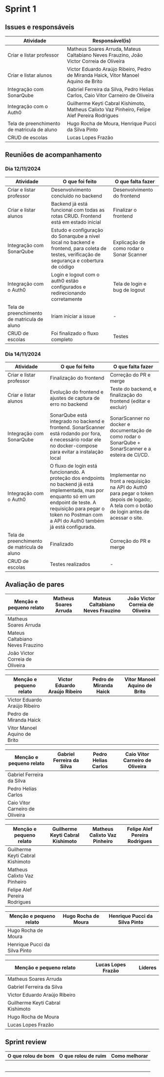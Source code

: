 # Sprint 1

## Issues e responsáveis

| Atividade                                   | Responsável(is)                                                                               |
|---------------------------------------------|-----------------------------------------------------------------------------------------------|
| Criar e listar professor                    | Matheus Soares Arruda, Mateus Caltabiano Neves Frauzino, João Victor Correia de Oliveira      |
| Criar e listar alunos                       | Victor Eduardo Araújo Ribeiro, Pedro de Miranda Haick, Vitor Manoel Aquino de Brito           |
| Integração com SonarQube                    | Gabriel Ferreira da Silva, Pedro Helias Carlos, Caio Vitor Carneiro de Oliveira                                           |
| Integração com o Auth0                      | Guilherme Keyti Cabral Kishimoto, Matheus Calixto Vaz Pinheiro, Felipe Alef Pereira Rodrigues |
| Tela de preenchimento de matricula de aluno | Hugo Rocha de Moura, Henrique  Pucci da Silva Pinto                                           |
| CRUD de escolas                             | Lucas Lopes Frazão                                                                            |

## Reuniões de acompanhamento

### Dia 12/11/2024

| Atividade                                   | O que foi feito                                                                                                                               | O que falta fazer                        |
|---------------------------------------------|-----------------------------------------------------------------------------------------------------------------------------------------------|------------------------------------------|
| Criar e listar professor                    | Desenvolvimento concluído no backend                                                                                                          | Desenvolvimento do frontend              |
| Criar e listar alunos                       | Backend já está funcional com todas as rotas CRUD. Frontend está em estado inicial                                                            | Finalizar o frontend                     |
| Integração com SonarQube                    | Estudo e configuração do Sonarqube a nível local no backend e frontend, para coleta de testes, verificação de segurança e cobertura de código | Explicação de como rodar o Sonar Scanner |
| Integração com o Auth0                      | Login e logout com o auth0 estão configurados e redirecionando corretamente                                                                   | Tela de login e bug de logout            |
| Tela de preenchimento de matricula de aluno | Iriam iniciar a issue                                                                                                                                 | -                                        |
| CRUD de escolas                             | Foi finalizado o fluxo completo                                                                                                               | Testes                                   |


### Dia 14/11/2024

| Atividade                                   | O que foi feito                                                                                                                                                                                                                     | O que falta fazer                                                                                                                            |
|---------------------------------------------|-------------------------------------------------------------------------------------------------------------------------------------------------------------------------------------------------------------------------------------|----------------------------------------------------------------------------------------------------------------------------------------------|
| Criar e listar professor                    | Finalização do frontend                                                                                                                                                                                                             | Correção do PR e merge                                                                                                                       |
| Criar e listar alunos                       | Evolução do frontend e ajustes de captura de erro no backend                                                                                                                                                                        | Teste do backend, e finalização do frontend (editar e excluir)                                                                               |
| Integração com SonarQube                    | SonarQube está integrado no backend e frontend. SonarScanner está rodando por fora, é necessário rodar ele no docker-compose para evitar a instalação local                                                                         | SonarScanner no docker e documentação de como rodar o SonarQube + SonarScanner e a esteira de CI/CD.                                         |
| Integração com o Auth0                      | O fluxo de login está funcionando. A proteção dos endpoints no backend já está implementada, mas por enquanto só em um endpoint de teste. A requisição para pegar o token no Postman com a API do Auth0 também já está configurada. | Implementar no front a requisição na API do Auth0 para pegar o token depois de logado;. A tela com o botão de login antes de acessar o site. |
| Tela de preenchimento de matricula de aluno | Finalizado                                                                                                                                                                                                                          | Correção do PR e merge                                                                                                                       |
| CRUD de escolas                             | Testes realizados                                                                                                                                                                                                                   | -                                                                                                                                            |

## Avaliação de pares

| Menção e pequeno relato          | Matheus Soares Arruda | Mateus Caltabiano Neves Frauzino | João Victor Correia de Oliveira |
|----------------------------------|-----------------------|----------------------------------|---------------------------------|
| Matheus Soares Arruda            |                       |                                  |                                 |
| Mateus Caltabiano Neves Frauzino |                       |                                  |                                 |
| João Victor Correia de Oliveira  |                       |                                  |                                 |


| Menção e pequeno relato       | Victor Eduardo Araújo Ribeiro | Pedro de Miranda Haick | Vitor Manoel Aquino de Brito |
|-------------------------------|-------------------------------|------------------------|------------------------------|
| Victor Eduardo Araújo Ribeiro |                               |                        |                              |
| Pedro de Miranda Haick        |                               |                        |                              |
| Vitor Manoel Aquino de Brito  |                               |                        |                              |

| Menção e pequeno relato         | Gabriel Ferreira da Silva | Pedro Helias Carlos | Caio Vitor Carneiro de Oliveira |
|---------------------------------|---------------------------|---------------------|---------------------------------|
| Gabriel Ferreira da Silva       |                           |                     |                                 |
| Pedro Helias Carlos             |                           |                     |                                 |
| Caio Vitor Carneiro de Oliveira |                           |                     |                                 |

| Menção e pequeno relato          | Guilherme Keyti Cabral Kishimoto | Matheus Calixto Vaz Pinheiro | Felipe Alef Pereira Rodrigues |
|----------------------------------|----------------------------------|------------------------------|-------------------------------|
| Guilherme Keyti Cabral Kishimoto |                                  |                              |                               |
| Matheus Calixto Vaz Pinheiro     |                                  |                              |                               |
| Felipe Alef Pereira Rodrigues    |                                  |                              |                               |

| Menção e pequeno relato       | Hugo Rocha de Moura | Henrique Pucci da Silva Pinto |
|-------------------------------|---------------------|-------------------------------|
| Hugo Rocha de Moura           |                     |                               |
| Henrique Pucci da Silva Pinto |                     |                               |

| Menção e pequeno relato          | Lucas Lopes Frazão | Líderes |
|----------------------------------|--------------------|---------|
| Matheus Soares Arruda            |                    |         |
| Gabriel Ferreira da Silva        |                    |         |
| Victor Eduardo Araújo Ribeiro    |                    |         |
| Guilherme Keyti Cabral Kishimoto |                    |         |
| Hugo Rocha de Moura              |                    |         |
| Lucas Lopes Frazão               |                    |         |

## Sprint review

| O que rolou de bom | O que rolou de ruim | Como melhorar |
|--------------------|---------------------|---------------|
|                    |                     |               |
|                    |                     |               |
|                    |                     |               |
|                    |                     |               |
|                    |                     |               |
|                    |                     |               |